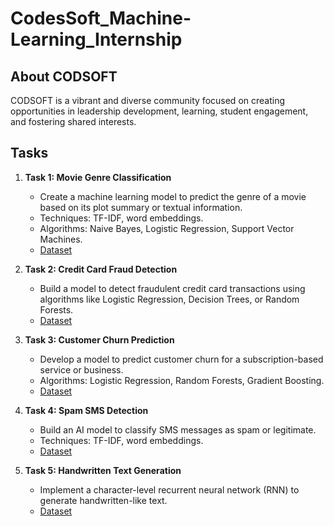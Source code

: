 # CodesSoft_Machine-Learning_Internship
## About CODSOFT
CODSOFT is a vibrant and diverse community focused on creating opportunities in leadership development, learning, student engagement, and fostering shared interests.

## Tasks
1. **Task 1: Movie Genre Classification**
   - Create a machine learning model to predict the genre of a movie based on its plot summary or textual information.
   - Techniques: TF-IDF, word embeddings.
   - Algorithms: Naive Bayes, Logistic Regression, Support Vector Machines.
   - [Dataset](link_to_dataset)

2. **Task 2: Credit Card Fraud Detection**
   - Build a model to detect fraudulent credit card transactions using algorithms like Logistic Regression, Decision Trees, or Random Forests.
   - [Dataset](link_to_dataset)

3. **Task 3: Customer Churn Prediction**
   - Develop a model to predict customer churn for a subscription-based service or business.
   - Algorithms: Logistic Regression, Random Forests, Gradient Boosting.
   - [Dataset](link_to_dataset)

4. **Task 4: Spam SMS Detection**
   - Build an AI model to classify SMS messages as spam or legitimate.
   - Techniques: TF-IDF, word embeddings.
   - [Dataset](link_to_dataset)

5. **Task 5: Handwritten Text Generation**
   - Implement a character-level recurrent neural network (RNN) to generate handwritten-like text.
   - [Dataset](link_to_dataset)
